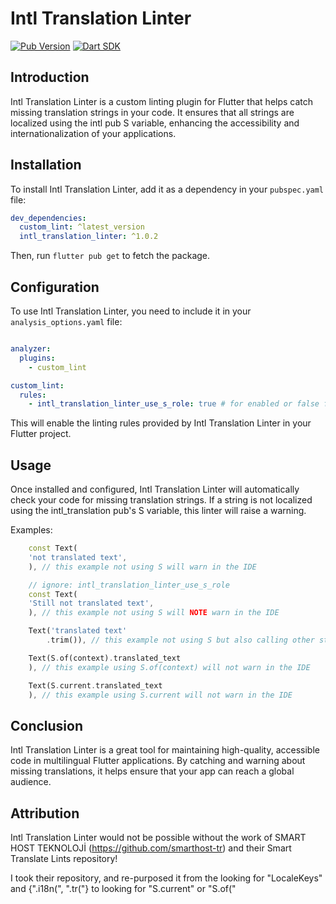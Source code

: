 # Intl Translation Linter

[![Pub Version](https://img.shields.io/pub/v/smarter_translate_lints)](https://pub.dev/packages/smarter_translate_lints)
[![Dart SDK](https://img.shields.io/badge/Dart%20SDK-%20%3E%3D3.0.0-blue)](https://dart.dev)

## Introduction

Intl Translation Linter is a custom linting plugin for Flutter that helps catch missing translation strings in your code. It ensures that all strings are localized using the intl pub S variable, enhancing the accessibility and internationalization of your applications.

## Installation

To install Intl Translation Linter, add it as a dependency in your `pubspec.yaml` file:

```yaml
dev_dependencies:
  custom_lint: ^latest_version
  intl_translation_linter: ^1.0.2
```

Then, run `flutter pub get` to fetch the package.

## Configuration

To use Intl Translation Linter, you need to include it in your `analysis_options.yaml` file:

```yaml

analyzer:
  plugins:
    - custom_lint

custom_lint:
  rules:
    - intl_translation_linter_use_s_role: true # for enabled or false for disabled
```

This will enable the linting rules provided by Intl Translation Linter in your Flutter project.

## Usage

Once installed and configured, Intl Translation Linter will automatically check your code for missing translation strings. If a string is not localized using the intl_translation pub's S variable, this linter will raise a warning.

Examples:

```dart
    const Text(
    'not translated text',
    ), // this example not using S will warn in the IDE

    // ignore: intl_translation_linter_use_s_role
    const Text(
    'Still not translated text',
    ), // this example not using S will NOTE warn in the IDE

    Text('translated text'
        .trim()), // this example not using S but also calling other string manipulations will warn in the IDE

    Text(S.of(context).translated_text
    ), // this example using S.of(context) will not warn in the IDE

    Text(S.current.translated_text
    ), // this example using S.current will not warn in the IDE
```

## Conclusion

Intl Translation Linter is a great tool for maintaining high-quality, accessible code in multilingual Flutter applications. By catching and warning about missing translations, it helps ensure that your app can reach a global audience.

## Attribution

Intl Translation Linter would not be possible without the work of SMART HOST TEKNOLOJİ (https://github.com/smarthost-tr) and their Smart Translate Lints repository!

I took their repository, and re-purposed it from the looking for "LocaleKeys" and {".i18n(", ".tr("}
to looking for "S.current" or "S.of("
